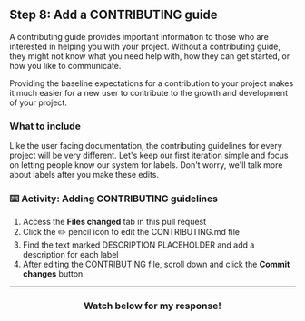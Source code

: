 ## Step 8: Add a CONTRIBUTING guide

A contributing guide provides important information to those who are interested in helping you with your project. Without a contributing guide, they might not know what you need help with, how they can get started, or how you like to communicate.

Providing the baseline expectations for a contribution to your project makes it much easier for a new user to contribute to the growth and development of your project.

### What to include

Like the user facing documentation, the contributing guidelines for every project will be very different. Let's keep our first iteration simple and focus on letting people know our system for labels. Don't worry, we'll talk more about labels after you make these edits.

### :keyboard: Activity: Adding CONTRIBUTING guidelines

1. Access the **Files changed** tab in this pull request
1. Click the :pencil2: pencil icon to edit the CONTRIBUTING.md file
1. Find the text marked DESCRIPTION PLACEHOLDER and add a description for each label
1. After editing the CONTRIBUTING file, scroll down and click the **Commit changes** button.

<hr>
<h3 align="center">Watch below for my response!</h3>
